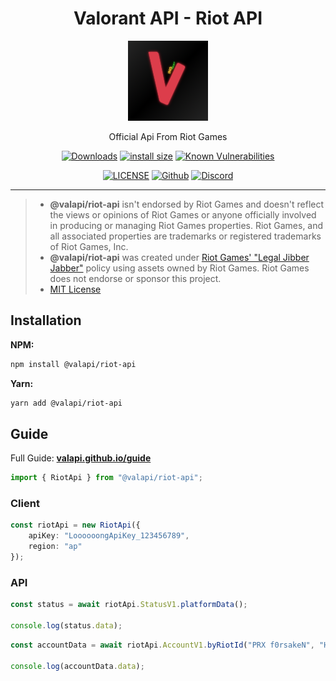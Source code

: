 [githubrepo_image]: https://github.com/valapi/.github/blob/main/128_valapi.png?raw=true
[githubrepo_url]: https://github.com/valapi
[download_image]: https://badgen.net/npm/dt/@valapi/riot-api?icon=npm
[download_url]: https://www.npmjs.com/package/@valapi/riot-api
[size_image]: https://packagephobia.com/badge?p=@valapi/riot-api
[size_url]: https://packagephobia.com/result?p=@valapi/riot-api
[vulnerabilities_image]: https://snyk.io/test/npm/@valapi/riot-api/badge.svg
[vulnerabilities_url]: https://snyk.io/test/npm/@valapi/riot-api
[license_image]: https://badgen.net/badge/license/MIT/blue
[license_url]: https://github.com/valapi/.github/blob/main/LICENSE
[github_image]: https://badgen.net/badge/icon/github?icon=github&label
[github_url]: https://github.com/valapi/node-valapi/tree/master/packages/@valapi/riot-api
[discord_image]: https://badgen.net/badge/icon/discord?icon=discord&label
[discord_url]: https://discord.gg/pbyWbUYjyt

<div align="center">
  
# Valorant API - Riot API
  
[![Profile][githubrepo_image]][github_url]
  
Official Api From Riot Games
  
[![Downloads][download_image]][download_url]
[![install size][size_image]][size_url]
[![Known Vulnerabilities][vulnerabilities_image]][vulnerabilities_url]

[![LICENSE][license_image]][license_url]
[![Github][github_image]][github_url]
[![Discord][discord_image]][discord_url]

</div>

---

> -   **@valapi/riot-api** isn't endorsed by Riot Games and doesn't reflect the views or opinions of Riot Games or anyone officially involved in producing or managing Riot Games properties. Riot Games, and all associated properties are trademarks or registered trademarks of Riot Games, Inc.
> -   **@valapi/riot-api** was created under [Riot Games' "Legal Jibber Jabber"](https://www.riotgames.com/en/legal) policy using assets owned by Riot Games. Riot Games does not endorse or sponsor this project.
> -   [MIT License][license_url]

## Installation

**NPM:**

```bash
npm install @valapi/riot-api
```

**Yarn:**

```bash
yarn add @valapi/riot-api
```

## Guide

Full Guide: **[valapi.github.io/guide](https://valapi.github.io/guide/API/riot-api/Intro.html)**

```typescript
import { RiotApi } from "@valapi/riot-api";
```

### Client

```typescript
const riotApi = new RiotApi({
    apiKey: "LoooooongApiKey_123456789",
    region: "ap"
});
```

### API

```typescript
const status = await riotApi.StatusV1.platformData();

console.log(status.data);
```

```typescript
const accountData = await riotApi.AccountV1.byRiotId("PRX f0rsakeN", "Huh");

console.log(accountData.data);
```
